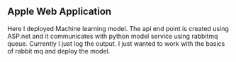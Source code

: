 ## Apple Web Application

Here I deployed Machine learning model. The api end point is created using ASP.net and it communicates with python model service using rabbitmq queue. Currently I just log the output. I just wanted to work with the basics of rabbit mq and deploy the model. 
